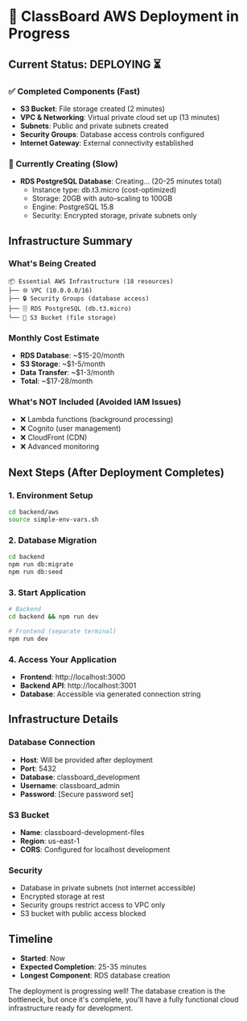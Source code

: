 # 🚀 ClassBoard AWS Deployment in Progress

## Current Status: DEPLOYING ⏳

### ✅ Completed Components (Fast)
- **S3 Bucket**: File storage created (2 minutes)
- **VPC & Networking**: Virtual private cloud set up (13 minutes)
- **Subnets**: Public and private subnets created
- **Security Groups**: Database access controls configured
- **Internet Gateway**: External connectivity established

### 🔄 Currently Creating (Slow)
- **RDS PostgreSQL Database**: Creating... (20-25 minutes total)
  - Instance type: db.t3.micro (cost-optimized)
  - Storage: 20GB with auto-scaling to 100GB
  - Engine: PostgreSQL 15.8
  - Security: Encrypted storage, private subnets only

## Infrastructure Summary

### What's Being Created
```
📦 Essential AWS Infrastructure (18 resources)
├── 🌐 VPC (10.0.0.0/16)
├── 🔒 Security Groups (database access)
├── 🗄️ RDS PostgreSQL (db.t3.micro)
└── 📁 S3 Bucket (file storage)
```

### Monthly Cost Estimate
- **RDS Database**: ~$15-20/month
- **S3 Storage**: ~$1-5/month  
- **Data Transfer**: ~$1-3/month
- **Total**: ~$17-28/month

### What's NOT Included (Avoided IAM Issues)
- ❌ Lambda functions (background processing)
- ❌ Cognito (user management)
- ❌ CloudFront (CDN)
- ❌ Advanced monitoring

## Next Steps (After Deployment Completes)

### 1. Environment Setup
```bash
cd backend/aws
source simple-env-vars.sh
```

### 2. Database Migration
```bash
cd backend
npm run db:migrate
npm run db:seed
```

### 3. Start Application
```bash
# Backend
cd backend && npm run dev

# Frontend (separate terminal)
npm run dev
```

### 4. Access Your Application
- **Frontend**: http://localhost:3000
- **Backend API**: http://localhost:3001
- **Database**: Accessible via generated connection string

## Infrastructure Details

### Database Connection
- **Host**: Will be provided after deployment
- **Port**: 5432
- **Database**: classboard_development
- **Username**: classboard_admin
- **Password**: [Secure password set]

### S3 Bucket
- **Name**: classboard-development-files
- **Region**: us-east-1
- **CORS**: Configured for localhost development

### Security
- Database in private subnets (not internet accessible)
- Encrypted storage at rest
- Security groups restrict access to VPC only
- S3 bucket with public access blocked

## Timeline
- **Started**: Now
- **Expected Completion**: 25-35 minutes
- **Longest Component**: RDS database creation

The deployment is progressing well! The database creation is the bottleneck, but once it's complete, you'll have a fully functional cloud infrastructure ready for development.